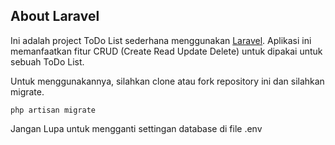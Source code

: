 ## About Laravel

Ini adalah project ToDo List sederhana menggunakan [Laravel](https://laravel.com). Aplikasi ini memanfaatkan fitur CRUD (Create Read Update Delete) untuk dipakai untuk sebuah ToDo List.

Untuk menggunakannya, silahkan clone atau fork repository ini dan silahkan migrate.

``
php artisan migrate
``

Jangan Lupa untuk mengganti settingan database di file .env
